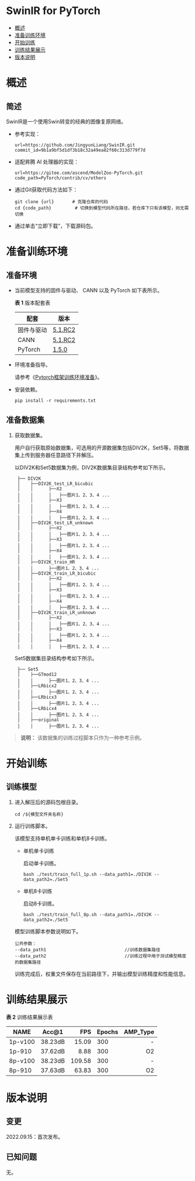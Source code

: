 #  SwinIR for PyTorch

-   [概述](概述.md)
-   [准备训练环境](准备训练环境.md)
-   [开始训练](开始训练.md)
-   [训练结果展示](训练结果展示.md)
-   [版本说明](版本说明.md)



# 概述

## 简述

SwinIR是一个使用Swin转变的经典的图像复原网络。

- 参考实现：

  ```
  url=https://github.com/JingyunLiang/SwinIR.git 
  commit_id=9b1a9bf5d1df3b18c32a49ea82f60c313d779f7d
  ```

- 适配昇腾 AI 处理器的实现：

  ```
  url=https://gitee.com/ascend/ModelZoo-PyTorch.git 
  code_path=PyTorch/contrib/cv/others
  ```
  
- 通过Git获取代码方法如下：

  ```
  git clone {url}       # 克隆仓库的代码
  cd {code_path}         # 切换到模型代码所在路径，若仓库下只有该模型，则无需切换
  ```
  
- 通过单击“立即下载”，下载源码包。

# 准备训练环境

## 准备环境

- 当前模型支持的固件与驱动、 CANN 以及 PyTorch 如下表所示。

  **表 1**  版本配套表

  | 配套       | 版本                                                         |
  | ---------- | ------------------------------------------------------------ |
  | 固件与驱动 | [5.1.RC2](https://www.hiascend.com/hardware/firmware-drivers?tag=commercial) |
  | CANN       | [5.1.RC2](https://www.hiascend.com/software/cann/commercial?version=5.1.RC2) |
  | PyTorch    | [1.5.0](https://gitee.com/ascend/pytorch/tree/v1.5.0/) |

- 环境准备指导。

  请参考《[Pytorch框架训练环境准备](https://www.hiascend.com/document/detail/zh/ModelZoo/pytorchframework/ptes)》。
  
- 安装依赖。

  ```
  pip install -r requirements.txt
  ```


## 准备数据集

1. 获取数据集。

   用户自行获取原始数据集，可选用的开源数据集包括DIV2K，Set5等，将数据集上传到服务器任意路径下并解压。

   以DIV2K和Set5数据集为例，DIV2K数据集目录结构参考如下所示。

   ```
    ├── DIV2K 
    │    ├──DIV2K_test_LR_bicubic  
    │    │      ├──X2
    │    │      │   ├──图片1、2、3、4 ...
    │    │      ├──X3
    │    │      │   ├──图片1、2、3、4 ...
    │    │      ├──X4
    │    │      │   ├──图片1、2、3、4 ...    
    │    ├──DIV2K_test_LR_unknown 
    │    │      ├──X2
    │    │      │   ├──图片1、2、3、4 ...
    │    │      ├──X3
    │    │      │   ├──图片1、2、3、4 ...
    │    │      ├──X4
    │    │      │   ├──图片1、2、3、4 ...  
    │    ├──DIV2K_train_HR
    │    │      ├──图片1、2、3、4 ... 
    │    ├──DIV2K_train_LR_bicubic
    │    │      ├──X2
    │    │      │   ├──图片1、2、3、4 ...
    │    │      ├──X3
    │    │      │   ├──图片1、2、3、4 ...
    │    │      ├──X4
    │    │      │   ├──图片1、2、3、4 ...     
    │    ├──DIV2K_train_LR_unknown    
    │    │      ├──X2
    │    │      │   ├──图片1、2、3、4 ...
    │    │      ├──X3
    │    │      │   ├──图片1、2、3、4 ...
    │    │      ├──X4
    │    │      │   ├──图片1、2、3、4 ...     
   ```
   Set5数据集目录结构参考如下所示。

   ```
    ├── Set5 
    │    ├──GTmod12
    │    │      ├──图片1、2、3、4 ...
    │    ├──LRbicx2
    │    │      ├──图片1、2、3、4 ...
    │    ├──LRbicx3  
    │    │      ├──图片1、2、3、4 ...  
    │    ├──LRbicx4 
    │    │      ├──图片1、2、3、4 ...
    │    ├──original
    │    │      ├──图片1、2、3、4 ...   
   ```

> **说明：** 
>该数据集的训练过程脚本只作为一种参考示例。

# 开始训练

## 训练模型

1. 进入解压后的源码包根目录。

   ```
   cd /${模型文件夹名称}
   ```

2. 运行训练脚本。

   该模型支持单机单卡训练和单机8卡训练。

   - 单机单卡训练

     启动单卡训练。

     ```
     bash ./test/train_full_1p.sh --data_path1=./DIV2K --data_path2=./Set5    
     ```

   - 单机8卡训练

     启动8卡训练。

     ```
     bash ./test/train_full_8p.sh --data_path1=./DIV2K --data_path2=./Set5 
     ```

   模型训练脚本参数说明如下。

   ```
   公共参数：
   --data_path1                              //训练数据集路径
   --data_path2                              //训练过程中用于测试模型精度的数据集路径
   ```
   
   训练完成后，权重文件保存在当前路径下，并输出模型训练精度和性能信息。

# 训练结果展示

**表 2**  训练结果展示表

| NAME    | Acc@1 |  FPS | Epochs | AMP_Type |
| ------- | ----- | ---: | ------ | -------: |
| 1p-v100 | 38.23dB     |  15.09 | 300     |        - |
| 1p-910  | 37.62dB     |  8.88 | 300      |       O2 |
| 8p-v100 | 38.23dB | 109.58 | 300    |        - |
| 8p-910  | 37.63dB | 63.83 | 300    |       O2 |

# 版本说明

## 变更

2022.09.15：首次发布。

## 已知问题

无。






